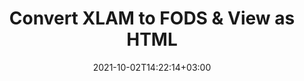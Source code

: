 ---
############################# Static ############################
layout: "autogen"
date: 2021-10-02T14:22:14+03:00
draft: false
path: "total/net/conversion/xlam-to-fods/"

############################# Head ############################
head_title: "Convert XLAM to FODS in C# VB.NET & View as HTML"
head_description: "Code example to convert XLAM to FODS and 100+ other file formats in .NET (C#, VB.NET, ASP.NET & .NET Core) applications. Display the Converted FODS document as HTML viewer."

############################# Header ############################
title: "Convert XLAM to FODS & View as HTML"
description: "Programmatically convert XLAM to FODS in .NET applications using flexible options to customize the resultant document. Convert the complete document or specific pages based on page numbers or selective page ranges using the .NET document conversion library."

############################# SubMenu ############################
submenu:
    enable: false

############################# Content ############################
content:
    enable: true
    block:
    - title_left: "XLAM to FODS Conversion in C# .NET"
      content_left: |
          XLAM to FODS file conversion using C#. Add watermark and view the converted document as HTML without using any external software.

          -   Create **Converter** object to convert XLAM document
          -   Set the convert options for FODS format
          -   Call **Convert** method of **Converter** class instance for conversion to FODS
          -   Set options for HTML viewer
          -   Create **Viewer** object to view converted FODS as HTML
          
      title_right: "Convert Whole Document or Specific Pages"
      content_right: |
          You require `GroupDocs.Conversion` & `GroupDocs.Viewer` namespaces to convert between a wide range of popular document types such as PDF, Microsoft Word, Excel, PowerPoint, Project, Outlook, HTML, diagrams and image file formats. Explore other [.NET APIs for Office documents](https://products.conholdate.com/total/net/) as offered by Conholdate.Total.
          
          Get the respective assembly files from the [downloads](https://downloads.conholdate.com/total/net) or fetch the whole package from [Nuget](https://www.nuget.org/packages/Conholdate.Total/) to add 'Conholdate.Total` directly in your workspace.
          
      code: |
          ```cs {linenos=false}
          // Convert XLAM to FODS using GroupDocs.Conversion API
          // Create Converter object to convert XLAM document
          using (Converter converter = new Converter("input.xlam"))
          {
              // set the convert options for FODS format
              var convertOptions = converter.GetPossibleConversions()["fods"].ConvertOptions;

              // convert to FODS format
              converter.Convert("output.fods", convertOptions);
          }

          // Set options for HTML viewer
          HtmlViewOptions viewOptions = HtmlViewOptions.ForEmbeddedResources("output{0}.html");

          // Create Viewer object to view converted FODS as HTML
          using (Viewer viewer = new Viewer("output.fods"))
          {
              viewer.View(viewOptions);
          }
          ```
    - title_left: "Add Watermark to Converted FODS in C#"
      content_left: |
          Accurately convert documents (XLAM to FODS) exactly as the original file and apply text or image watermarks to the converted document pages using C# .NET.

          -   Create **Converter** object to convert XLAM document
          -   Create new instance of **WatermarkOptions** class
          -   Specify watermark properties (color, width, text, image etc)
          -   Instantiate the proper **ConvertOptions** class
          -   Set **Watermark** property of the **ConvertOptions** instance
          -   Call **Convert** method of **Converter** class instance for conversion to FODS
        
      title_right: "Source Document Information Extraction"
      content_right: |
          The documents information extraction feature not only allows getting the basic information about the source document file but it also supports extracting some valuable file-format specific information such as project start and end dates of a Microsoft Project file, any printing restrictions on a PDF document, list of folders enclosed in an Outlook data file etc. 

          Convert popular document file formats on different operating systems such as Windows, Linux or macOS while using platforms such as Windows Azure, Mono and Xamarin.
          
      code: |
          ```cs {linenos=false}
          // Create Converter object to convert XLAM document
          using (Converter converter = new Converter("input.xlam"))
          {
              // Create new instance of WatermarkOptions class
              WatermarkOptions watermark = new WatermarkOptions
              {
                  Text = "Sample watermark",
                  Color = Color.Red,
                  Width = 100,
                  Height = 100,
                  Background = true
              };

              // Instantiate the proper ConvertOptions class
              PdfConvertOptions options = new PdfConvertOptions
              {
                  Watermark = watermark
              };

              // convert to FODS format
              converter.Convert("output.fods", options);
          }
          ```
############################# About Formats ############################
about_formats:
    enable: false
############################# More Formats ############################
more_formats:
    enable: true
    auto: false
    other_out_formats: PDF DOCX DOT DOTX DOTM TXT RTF HTML MHTML XLS XLSX XLSM XLT XLTX XLTM CSV DIF PPT PPTX PPS PPSX POT POTX POTM ODT OTT OTP ODP ODS EMZ WMZ SVGZ TEX DCM WMF BMP PNG GIF JPEG TIFF
############################# Back to top ###############################
back_to_top:
  enable: true
---
